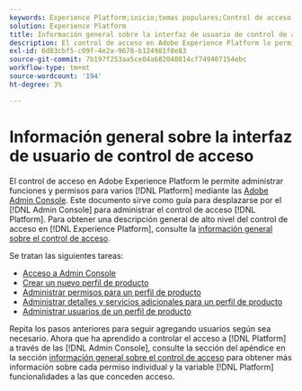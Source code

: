 ```yaml
---
keywords: Experience Platform;inicio;temas populares;Control de acceso;consola de administración de Adobe
solution: Experience Platform
title: Información general sobre la interfaz de usuario de control de acceso
description: El control de acceso en Adobe Experience Platform le permite administrar funciones y permisos para diversas funcionalidades de Platform mediante Adobe Admin Console. Este documento sirve como guía para desplazarse por el Admin Console y administrar el control de acceso para Platform.
exl-id: 6d83cbf5-c09f-4e2a-9678-b124981f8e83
source-git-commit: 7b197f253aa5ce04a682040814cf749407154ebc
workflow-type: tm+mt
source-wordcount: '194'
ht-degree: 3%

---
```


# Información general sobre la interfaz de usuario de control de acceso

El control de acceso en Adobe Experience Platform le permite administrar funciones y permisos para varios [!DNL Platform] mediante las [Adobe Admin Console](https://adminconsole.adobe.com). Este documento sirve como guía para desplazarse por el [!DNL Admin Console] para administrar el control de acceso [!DNL Platform]. Para obtener una descripción general de alto nivel del control de acceso en [!DNL Experience Platform], consulte la [información general sobre el control de acceso](./../home.md).

Se tratan las siguientes tareas:

- [Acceso a Admin Console](./browse.md)
- [Crear un nuevo perfil de producto](./create-profile.md)
- [Administrar permisos para un perfil de producto](./permissions.md)
- [Administrar detalles y servicios adicionales para un perfil de producto](./details-and-services.md)
- [Administrar usuarios de un perfil de producto](./users.md)

Repita los pasos anteriores para seguir agregando usuarios según sea necesario. Ahora que ha aprendido a controlar el acceso a [!DNL Platform] a través de las [!DNL Admin Console], consulte la sección del apéndice en la sección [información general sobre el control de acceso](../home.md) para obtener más información sobre cada permiso individual y la variable [!DNL Platform] funcionalidades a las que conceden acceso.
